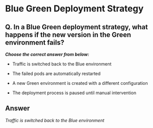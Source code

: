 # Blue Green Deployment Strategy

## Q. In a Blue Green deployment strategy, what happens if the new version in the Green environment fails?

***Choose the correct answer from below:***

  - Traffic is switched back to the Blue environment

  - The failed pods are automatically restarted
  
  - A new Green environment is created with a different configuration
  
  - The deployment process is paused until manual intervention


## Answer
*Traffic is switched back to the Blue environment*
